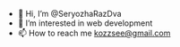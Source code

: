 - 👋 Hi, I’m @SeryozhaRazDva
- 👀 I’m interested in web development
- 📫 How to reach me kozzsee@gmail.com

<!---
PiplzJPG/PiplzJPG is a ✨ special ✨ repository because its `README.md` (this file) appears on your GitHub profile.
You can click the Preview link to take a look at your changes.
--->
